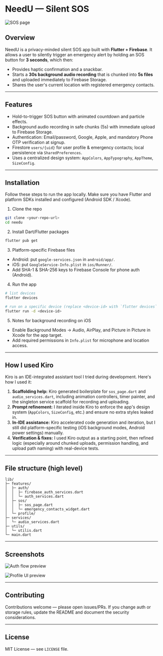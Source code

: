 # NeedU — Silent SOS

![SOS page](https://dev-to-uploads.s3.amazonaws.com/uploads/articles/0eyf59jp53a0628xbg81.png)


## Overview

NeedU is a privacy-minded silent SOS app built with **Flutter + Firebase**. It allows a user to silently trigger an emergency alert by holding an SOS button for **3 seconds**, which then:

* Provides haptic confirmation and a snackbar.
* Starts a **30s background audio recording** that is chunked into **5s files** and uploaded immediately to Firebase Storage.
* Shares the user's current location with registered emergency contacts.

---

## Features

* Hold-to-trigger SOS button with animated countdown and particle effects.
* Background audio recording in safe chunks (5s) with immediate upload to Firebase Storage.
* Authentication: Email/password, Google, Apple, and mandatory Phone OTP verification at signup.
* Firestore `users/{uid}` for user profile & emergency contacts; local persistence via `SharedPreferences`.
* Uses a centralized design system: `AppColors`, `AppTypography`, `AppTheme`, `SizeConfig`.

---

## Installation

Follow these steps to run the app locally. Make sure you have Flutter and platform SDKs installed and configured (Android SDK / Xcode).

1. Clone the repo

```bash
git clone <your-repo-url>
cd needu
```

2. Install Dart/Flutter packages

```bash
flutter pub get
```

3. Platform-specific Firebase files

* Android: put `google-services.json` in `android/app/`.
* iOS: put `GoogleService-Info.plist` in `ios/Runner/`.
* Add SHA-1 & SHA-256 keys to Firebase Console for phone auth (Android).

4. Run the app

```bash
# list devices
flutter devices

# run on a specific device (replace <device-id> with `flutter devices` output)
flutter run -d <device-id>
```

5. Notes for background recording on iOS

* Enable Background Modes -> Audio, AirPlay, and Picture in Picture in Xcode for the app target.
* Add required permissions in `Info.plist` for microphone and location access.

---

## How I used Kiro

Kiro is an IDE-integrated assistant tool I tried during development. Here's how I used it:

1. **Scaffolding help:** Kiro generated boilerplate for `sos_page.dart` and `audio_services.dart`, including animation controllers, timer painter, and the singleton service scaffold for recording and uploading.
2. **Prompt refinement:** I iterated inside Kiro to enforce the app's design system (`AppColors`, `SizeConfig`, etc.) and ensure no extra styles leaked in.
3. **In-IDE assistance:** Kiro accelerated code generation and iteration, but I still did platform-specific testing (iOS background modes, Android power settings) manually.
4. **Verification & fixes:** I used Kiro output as a starting point, then refined logic (especially around chunked uploads, permission handling, and upload path naming) with real-device tests.

---

## File structure (high level)

```
lib/
├─ features/
│  ├─ auth/
│  │  ├─ firebase_auth_services.dart
│  │  └─ auth_services.dart
│  ├─ sos/
│  │  ├─ sos_page.dart
│  │  └─ emergency_contacts_widget.dart
│  └─ profile/
├─ services/
│  └─ audio_services.dart
├─ utils/
│  └─ utilis.dart
└─ main.dart
```

---

## Screenshots

![Auth flow preview](https://dev-to-uploads.s3.amazonaws.com/uploads/articles/056iwe6x3g13jk638gh2.png)

![Profile UI preview](https://dev-to-uploads.s3.amazonaws.com/uploads/articles/dxpys38fsx3ndcw0r45v.png)

---

## Contributing

Contributions welcome — please open issues/PRs. If you change auth or storage rules, update the README and document the security considerations.

---

## License

MIT License — see `LICENSE` file.
